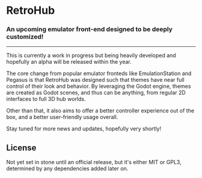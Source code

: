 # RetroHub

### An upcoming emulator front-end designed to be deeply customized!

---

This is currently a work in progress but being heavily developed and hopefully an alpha will be released within the year.

The core change from popular emulator fronteds like EmulationStation and Pegasus is that RetroHub was designed such that themes have near full control of their look and behavior. By leveraging the Godot engine, themes are created as Godot scenes, and thus can be anything, from regular 2D interfaces to full 3D hub worlds.

Other than that, it also aims to offer a better controller experience out of the box, and a better user-friendly usage overall.

Stay tuned for more news and updates, hopefully very shortly!

## License

Not yet set in stone until an official release, but it's either MIT or GPL3, determined by any dependencies added later on.